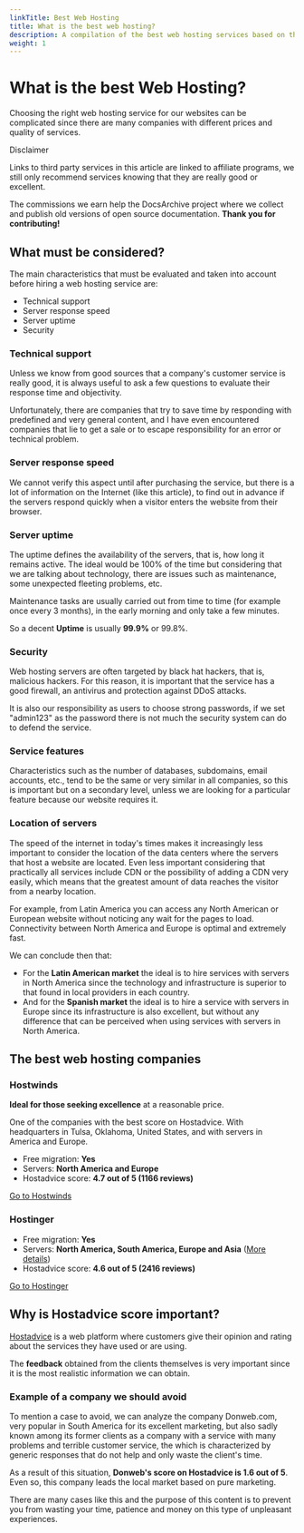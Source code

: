 ```yaml
---
linkTitle: Best Web Hosting
title: What is the best web hosting?
description: A compilation of the best web hosting services based on the ratings of thousands of people on Hostadvice and our own experience as customers.
weight: 1
---
```


# What is the best Web Hosting?

Choosing the right web hosting service for our websites can be complicated since there are many companies with different prices and quality of services.

<div class="mt-8 px-4 py-5 border-l-4 border-green-600 bg-green-600 bg-opacity-5">
    <p class="text-xs text-green-600 tracking-widest font-medium title-font">
        Disclaimer
    </p>
    <p class="!my-3 !py-0">
        Links to third party services in this article are linked to affiliate programs, we still only recommend services knowing that they are really good or excellent.
    </p>
    <p class="!mt-0 !py-0">
        The commissions we earn help the DocsArchive project where we collect and publish old versions of open source documentation. <strong>Thank you for contributing!</strong>
    </p>
</div>

## What must be considered?

The main characteristics that must be evaluated and taken into account before hiring a web hosting service are:

- Technical support
- Server response speed
- Server uptime
- Security

### Technical support

Unless we know from good sources that a company's customer service is really good, it is always useful to ask a few questions to evaluate their response time and objectivity.

Unfortunately, there are companies that try to save time by responding with predefined and very general content, and I have even encountered companies that lie to get a sale or to escape responsibility for an error or technical problem.

### Server response speed

We cannot verify this aspect until after purchasing the service, but there is a lot of information on the Internet (like this article), to find out in advance if the servers respond quickly when a visitor enters the website from their browser.

### Server uptime

The uptime defines the availability of the servers, that is, how long it remains active. The ideal would be 100% of the time but considering that we are talking about technology, there are issues such as maintenance, some unexpected fleeting problems, etc.

Maintenance tasks are usually carried out from time to time (for example once every 3 months), in the early morning and only take a few minutes.

So a decent **Uptime** is usually **99.9%** or 99.8%.

### Security

Web hosting servers are often targeted by black hat hackers, that is, malicious hackers. For this reason, it is important that the service has a good firewall, an antivirus and protection against DDoS attacks.

It is also our responsibility as users to choose strong passwords, if we set "admin123" as the password there is not much the security system can do to defend the service.

### Service features

Characteristics such as the number of databases, subdomains, email accounts, etc., tend to be the same or very similar in all companies, so this is important but on a secondary level, unless we are looking for a particular feature because our website requires it.

### Location of servers

The speed of the internet in today's times makes it increasingly less important to consider the location of the data centers where the servers that host a website are located. Even less important considering that practically all services include CDN or the possibility of adding a CDN very easily, which means that the greatest amount of data reaches the visitor from a nearby location.

For example, from Latin America you can access any North American or European website without noticing any wait for the pages to load. Connectivity between North America and Europe is optimal and extremely fast.

We can conclude then that:

- For the **Latin American market** the ideal is to hire services with servers in North America since the technology and infrastructure is superior to that found in local providers in each country.
- And for the **Spanish market** the ideal is to hire a service with servers in Europe since its infrastructure is also excellent, but without any difference that can be perceived when using services with servers in North America.

## The best web hosting companies

### Hostwinds

**Ideal for those seeking excellence** at a reasonable price.

One of the companies with the best score on Hostadvice. With headquarters in Tulsa, Oklahoma, United States, and with servers in America and Europe.

- Free migration: **Yes**
- Servers: **North America and Europe**
- Hostadvice score: **4.7 out of 5 (1166 reviews)**

[Go to Hostwinds](https://www.hostwinds.com/9276.html)

### Hostinger

- Free migration: **Yes**
- Servers: **North America, South America, Europe and Asia** ([More details](https://support.hostinger.com/en/articles/1583267-where-are-hostinger-servers-located))
- Hostadvice score: **4.6 out of 5 (2416 reviews)**

[Go to Hostinger](https://www.hostg.xyz/SHEZm)

## Why is Hostadvice score important?

[Hostadvice](https://hostadvice.com) is a web platform where customers give their opinion and rating about the services they have used or are using.

The **feedback** obtained from the clients themselves is very important since it is the most realistic information we can obtain.

### Example of a company we should avoid

To mention a case to avoid, we can analyze the company Donweb.com, very popular in South America for its excellent marketing, but also sadly known among its former clients as a company with a service with many problems and terrible customer service, the which is characterized by generic responses that do not help and only waste the client's time.

As a result of this situation, **Donweb's score on Hostadvice is 1.6 out of 5**. Even so, this company leads the local market based on pure marketing.

There are many cases like this and the purpose of this content is to prevent you from wasting your time, patience and money on this type of unpleasant experiences.